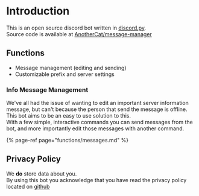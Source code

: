 # Introduction

This is an open source discord bot written in [discord.py](https://github.com/Rapptz/discord.py).  
Source code is available at [AnotherCat/message-manager](https://github.com/AnotherCat/message-manager)

## Functions

- Message management (editing and sending)
- Customizable prefix and server settings

### Info Message Management

We've all had the issue of wanting to edit an important server information message, but can't because the person that send the message is offline.  
This bot aims to be an easy to use solution to this.  
With a few simple, interactive commands you can send messages from the bot, and more importantly edit those messages with another command.  

{% page-ref page="functions/messages.md" %}

## Privacy Policy

We **do** store data about you.  
By using this bot you acknowledge that you have read the privacy policy located on [github](https://github.com/AnotherCat/message-manager/blob/master/PRIVACY_POLICY.md)

